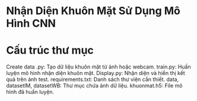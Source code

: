 # Nhận Diện Khuôn Mặt Sử Dụng Mô Hình CNN

# Cấu trúc thư mục
Create data .py: Tạo dữ liệu khuôn mặt từ ảnh hoặc webcam.
train.py: Huấn luyện mô hình nhận diện khuôn mặt.
Display.py: Nhận diện và hiển thị kết quả trên ảnh test.
requirements.txt: Danh sách thư viện cần thiết.
data, datasetIM, datasetWB: Thư mục chứa ảnh dữ liệu.
khuonmat.h5: File mô hình đã huấn luyện.
